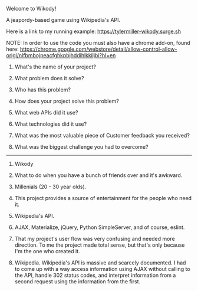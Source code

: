 Welcome to Wikody!

A jeapordy-based game using Wikipedia's API.

Here is a link to my running example:
  https://tylermiller-wikody.surge.sh

NOTE: In order to use the code you must also have a chrome add-on, found here:
https://chrome.google.com/webstore/detail/allow-control-allow-origi/nlfbmbojpeacfghkpbjhddihlkkiljbi?hl=en


1) What's the name of your project?

2) What problem does it solve?

3) Who has this problem?

4) How does your project solve this problem?

5) What web APIs did it use?

6) What technologies did it use?

7) What was the most valuable piece of Customer feedback you received?

8) What was the biggest challenge you had to overcome?

--------------------------------------------------------

1) Wikody

2) What to do when you have a bunch of friends over and it's awkward.

3) Millenials (20 - 30 year olds).

4) This project provides a source of entertainment for the people who need it.

5) Wikipedia's API.

6) AJAX, Materialize, jQuery, Python SimpleServer, and of course, eslint.

7) That my project's user flow was very confusing and needed more direction. To me the project made total sense, but that's only because I'm the one who created it.

8) Wikipedia. Wikipedia's API is massive and scarcely documented. I had to come up with a way access information using AJAX without calling to the API, handle 302 status codes, and interpret information from a second request using the information from the first.

